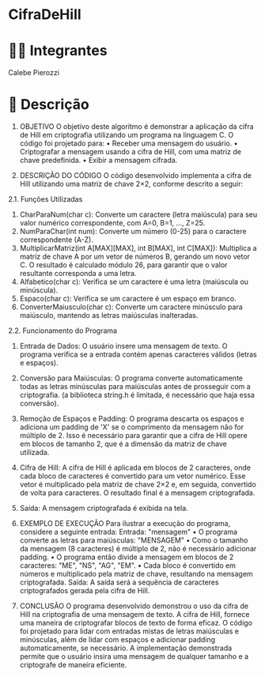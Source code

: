 # CifraDeHill

# 🧑‍🎓 Integrantes
Calebe Pierozzi

# 📝 Descrição

1. OBJETIVO
O objetivo deste algoritmo é demonstrar a aplicação da cifra de Hill em criptografia utilizando um programa na linguagem C. O código foi projetado para:
•	Receber uma mensagem do usuário.
•	Criptografar a mensagem usando a cifra de Hill, com uma matriz de chave predefinida.
•	Exibir a mensagem cifrada.

2. DESCRIÇÃO DO CÓDIGO
O código desenvolvido implementa a cifra de Hill utilizando uma matriz de chave 2×2, conforme descrito a seguir:

2.1. Funções Utilizadas
1.	CharParaNum(char c): Converte um caractere (letra maiúscula) para seu valor numérico correspondente, com A=0, B=1, ..., Z=25.
2.	NumParaChar(int num): Converte um número (0-25) para o caractere correspondente (A-Z).
3.	MultiplicarMatriz(int A[MAX][MAX], int B[MAX], int C[MAX]): Multiplica a matriz de chave A por um vetor de números B, gerando um novo vetor C. O resultado é calculado módulo 26, para garantir que o valor resultante corresponda a uma letra.
4.	Alfabetico(char c): Verifica se um caractere é uma letra (maiúscula ou minúscula).
5.	Espaco(char c): Verifica se um caractere é um espaço em branco.
6.	ConverterMaiusculo(char c): Converte um caractere minúsculo para maiúsculo, mantendo as letras maiúsculas inalteradas.

2.2. Funcionamento do Programa
1.	Entrada de Dados: O usuário insere uma mensagem de texto. O programa verifica se a entrada contém apenas caracteres válidos (letras e espaços).
2.	Conversão para Maiúsculas: O programa converte automaticamente todas as letras minúsculas para maiúsculas antes de prosseguir com a criptografia. (a biblioteca string.h é limitada, é necessário que haja essa conversão).
3.	Remoção de Espaços e Padding: O programa descarta os espaços e adiciona um padding de 'X' se o comprimento da mensagem não for múltiplo de 2. Isso é necessário para garantir que a cifra de Hill opere em blocos de tamanho 2, que é a dimensão da matriz de chave utilizada.
4.	Cifra de Hill: A cifra de Hill é aplicada em blocos de 2 caracteres, onde cada bloco de caracteres é convertido para um vetor numérico. Esse vetor é multiplicado pela matriz de chave 2×2 e, em seguida, convertido de volta para caracteres. O resultado final é a mensagem criptografada.
5.	Saída: A mensagem criptografada é exibida na tela.

3. EXEMPLO DE EXECUÇÃO
Para ilustrar a execução do programa, considere a seguinte entrada:
Entrada: "mensagem"
•	O programa converte as letras para maiúsculas: "MENSAGEM"
•	Como o tamanho da mensagem (8 caracteres) é múltiplo de 2, não é necessário adicionar padding.
•	O programa então divide a mensagem em blocos de 2 caracteres: "ME", "NS", "AG", "EM".
•	Cada bloco é convertido em números e multiplicado pela matriz de chave, resultando na mensagem criptografada.
Saída: A saída será a sequência de caracteres criptografados gerada pela cifra de Hill.

4. CONCLUSÃO
O programa desenvolvido demonstrou o uso da cifra de Hill na criptografia de uma mensagem de texto. A cifra de Hill, fornece uma maneira de criptografar blocos de texto de forma eficaz. O código foi projetado para lidar com entradas mistas de letras maiúsculas e minúsculas, além de lidar com espaços e adicionar padding automaticamente, se necessário. A implementação demonstrada permite que o usuário insira uma mensagem de qualquer tamanho e a criptografe de maneira eficiente.
